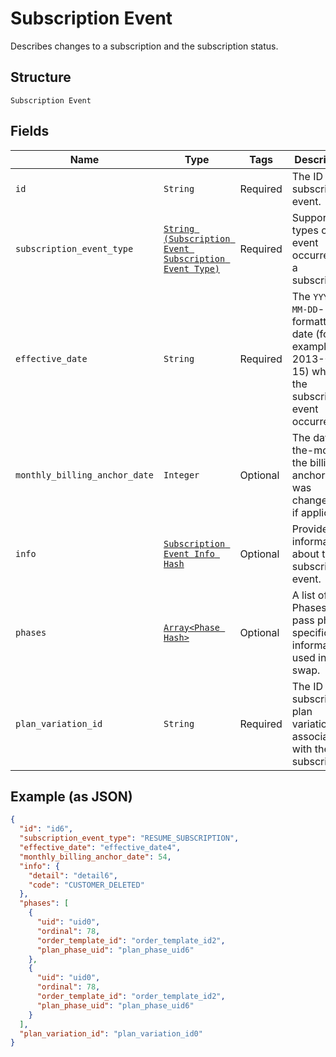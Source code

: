 
# Subscription Event

Describes changes to a subscription and the subscription status.

## Structure

`Subscription Event`

## Fields

| Name | Type | Tags | Description |
|  --- | --- | --- | --- |
| `id` | `String` | Required | The ID of the subscription event. |
| `subscription_event_type` | [`String (Subscription Event Subscription Event Type)`](../../doc/models/subscription-event-subscription-event-type.md) | Required | Supported types of an event occurred to a subscription. |
| `effective_date` | `String` | Required | The `YYYY-MM-DD`-formatted date (for example, 2013-01-15) when the subscription event occurred. |
| `monthly_billing_anchor_date` | `Integer` | Optional | The day-of-the-month the billing anchor date was changed to, if applicable. |
| `info` | [`Subscription Event Info Hash`](../../doc/models/subscription-event-info.md) | Optional | Provides information about the subscription event. |
| `phases` | [`Array<Phase Hash>`](../../doc/models/phase.md) | Optional | A list of Phases, to pass phase-specific information used in the swap. |
| `plan_variation_id` | `String` | Required | The ID of the subscription plan variation associated with the subscription. |

## Example (as JSON)

```json
{
  "id": "id6",
  "subscription_event_type": "RESUME_SUBSCRIPTION",
  "effective_date": "effective_date4",
  "monthly_billing_anchor_date": 54,
  "info": {
    "detail": "detail6",
    "code": "CUSTOMER_DELETED"
  },
  "phases": [
    {
      "uid": "uid0",
      "ordinal": 78,
      "order_template_id": "order_template_id2",
      "plan_phase_uid": "plan_phase_uid6"
    },
    {
      "uid": "uid0",
      "ordinal": 78,
      "order_template_id": "order_template_id2",
      "plan_phase_uid": "plan_phase_uid6"
    }
  ],
  "plan_variation_id": "plan_variation_id0"
}
```

